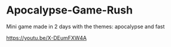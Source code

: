 # Apocalypse-Game-Rush
Mini game made in 2 days with the themes: apocalypse and fast

https://youtu.be/X-DEumFXW4A
